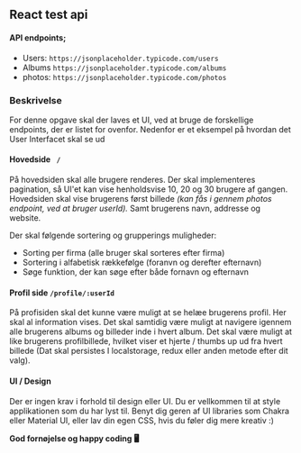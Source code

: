 ## React test api

#### API endpoints;

<ul>
<li> Users: <code>https://jsonplaceholder.typicode.com/users </code> </li>
<li>Albums <code>https://jsonplaceholder.typicode.com/albums </code> </li>
<li>photos: <code>https://jsonplaceholder.typicode.com/photos </code> </li>
</ul>

### Beskrivelse

For denne opgave skal der laves et UI, ved at bruge de forskellige endpoints, der er listet for ovenfor. Nedenfor er et eksempel på hvordan det User Interfacet skal se ud

#### Hovedside <code> / </code>

På hovedsiden skal alle brugere renderes. Der skal implementeres pagination, så UI'et kan vise henholdsvise 10, 20 og 30 brugere af gangen. Hovedsiden skal vise brugerens først billede <i>(kan fås i gennem photos endpoint, ved at bruger userId). </i> Samt brugerens navn, addresse og website.

Der skal følgende sortering og grupperings muligheder:

<ul>
<li> Sorting per firma (alle bruger skal sorteres efter firma) </li>
<li> Sortering i alfabetisk rækkefølge (foranvn og derefter efternavn) </li>
<li> Søge funktion, der kan søge efter både fornavn og efternavn  </li>
</ul>

#### Profil side <code>/profile/:userId </code>

På profisiden skal det kunne være muligt at se helæe brugerens profil. Her skal al information vises. Det skal samtidig være muligt at navigere igennem alle brugerens albums og billeder inde i hvert album. Det skal være muligt at like brugerens profilbillede, hvilket viser et hjerte / thumbs up ud fra hvert billede (Dat skal persistes I localstorage, redux eller anden metode efter dit valg).

#### UI / Design

Der er ingen krav i forhold til design eller UI. Du er vellkommen til at style applikationen som du har lyst til. Benyt dig geren af UI libraries som Chakra eller Material UI, eller lav din egen CSS, hvis du føler dig mere kreativ :)

<b> God fornøjelse og happy coding 🖥️ </b>
